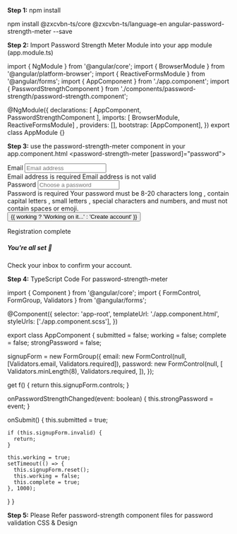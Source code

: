 <!-- Password Strength Meter  -->

**Step 1:** npm install

npm install @zxcvbn-ts/core @zxcvbn-ts/language-en angular-password-strength-meter --save

**Step 2:** Import Password Strength Meter Module into your app module (app.module.ts)

import { NgModule } from '@angular/core';
import { BrowserModule } from '@angular/platform-browser';
import { ReactiveFormsModule } from '@angular/forms';
import { AppComponent } from './app.component';
import { PasswordStrengthComponent } from './components/password-strength/password-strength.component';

@NgModule({
  declarations: [
    AppComponent, 
    PasswordStrengthComponent
    ],
  imports: [
    BrowserModule, 
    ReactiveFormsModule]
    ,
  providers: [],
  bootstrap: [AppComponent],
})
export class AppModule {}


**Step 3:** use the password-strength-meter component in your app.component.html
  <password-strength-meter [password]="password"></password-strength-meter>

<div class="row">
  <div class="col-12 col-md-4 offset-md-4">
    <div class="card shadow-sm" *ngIf="!complete">
      <div class="card-body">
        <form [formGroup]="signupForm" (ngSubmit)="onSubmit()" novalidate autocomplete="off">
          <div class="form-group">
            <!-- email -->
            <label for="email" class="control-label font-weight-bold">Email</label>
            <input type="email" class="form-control" formControlName="email" placeholder="Email address"
              [ngClass]="{ 'is-valid': (submitted || f.email.dirty) && !f.email.errors, 'is-invalid': (submitted || f.email.dirty) && f.email.errors }">
            <div class="invalid-feedback" *ngIf="f.email.errors">
              <span *ngIf="f.email.errors?.required">Email address is required</span>
              <span *ngIf="f.email.errors?.email">Email address is not valid</span>
            </div>
          </div>    
          <div class="form-group">
            <label for="password" class="control-label font-weight-bold">Password</label>
            <input type="password" class="form-control" formControlName="password" placeholder="Choose a password" autocomplete="new-password"
              [ngClass]="{ 'is-valid': (submitted || f.password.dirty) && !f.password.errors, 'is-invalid': (submitted || f.password.dirty) && f.password.errors }">
              <!-- password -->
            <app-password-strength [passwordToCheck]="signupForm.value.password" 
            (passwordStrength)="onPasswordStrengthChanged($event)">
            </app-password-strength>    
            <!-- Password End   -->
            <div class="invalid-feedback" *ngIf="f.password.errors">
              <span *ngIf="f.password.errors?.required">Password is required</span>
              <span *ngIf="f.password.errors?.minlength">
                Your password must be 8-20 characters long , contain capital letters , small letters , special characters and numbers, and must not contain spaces or emoji.</span>
            </div>
          </div>    
          <button type="submit" class="btn btn-block btn-primary" [disabled]="signupForm.invalid || !strongPassword || working">
            {{ working ? 'Working on it...' : 'Create account' }}
          </button>
        </form>
      </div>
    </div>
    <div class="card text-white bg-success shadow-sm h-100" *ngIf="complete">
      <div class="card-header">Registration complete</div>
      <div class="card-body">
        <h5 class="card-title">You're all set 🐉</h5>
        <p class="card-text">Check your inbox to confirm your account.</p>
      </div>
    </div>
  </div>
</div>

**Step 4:** TypeScript Code For password-strength-meter

import { Component } from '@angular/core';
import { FormControl, FormGroup, Validators } from '@angular/forms';

@Component({
  selector: 'app-root',
  templateUrl: './app.component.html',
  styleUrls: ['./app.component.scss'],
})

export class AppComponent {
  submitted = false;
  working = false;
  complete = false;
  strongPassword = false;

  signupForm = new FormGroup({
    email: new FormControl(null, [Validators.email, Validators.required]),
    password: new FormControl(null, [
      Validators.minLength(8),
      Validators.required,
    ]),
  });

  get f() {
    return this.signupForm.controls;
  }

  onPasswordStrengthChanged(event: boolean) {
    this.strongPassword = event;
  }

  onSubmit() {
    this.submitted = true;

    if (this.signupForm.invalid) {
      return;
    }

    this.working = true;
    setTimeout(() => {
      this.signupForm.reset();
      this.working = false;
      this.complete = true;
    }, 1000);
  }
}

 **Step 5:** Please Refer password-strength component files for password validation CSS & Design